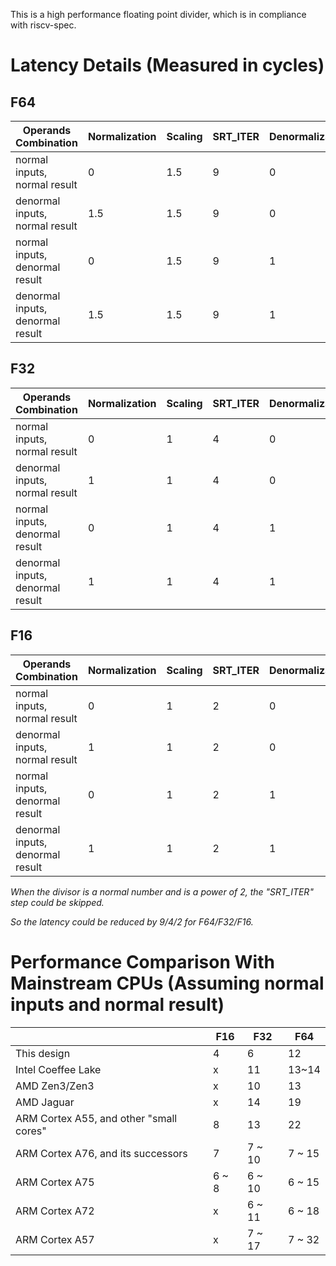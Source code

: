 

This is a high performance floating point divider, which is in compliance with riscv-spec.



# Latency Details (Measured in cycles)

## F64

|Operands Combination|Normalization|Scaling|SRT_ITER|Denormalization|Rounding|Total|
|------|------|------|------|------|------|------|
|normal inputs, normal result|0|1.5|9|0|1|12|
|denormal inputs, normal result|1.5|1.5|9|0|1|13|
|normal inputs, denormal result|0|1.5|9|1|1|13|
|denormal inputs, denormal result|1.5|1.5|9|1|1|14|

## F32

|Operands Combination|Normalization|Scaling|SRT_ITER|Denormalization|Rounding|Total|
|------|------|------|------|------|------|------|
|normal inputs, normal result|0|1|4|0|1|6|
|denormal inputs, normal result|1|1|4|0|1|7|
|normal inputs, denormal result|0|1|4|1|1|7|
|denormal inputs, denormal result|1|1|4|1|1|8|

## F16

|Operands Combination|Normalization|Scaling|SRT_ITER|Denormalization|Rounding|Total|
|------|------|------|------|------|------|------|
|normal inputs, normal result|0|1|2|0|1|4|
|denormal inputs, normal result|1|1|2|0|1|5|
|normal inputs, denormal result|0|1|2|1|1|5|
|denormal inputs, denormal result|1|1|2|1|1|6|

_When the divisor is a normal number and is a power of 2, the "SRT_ITER" step could be skipped._

_So the latency could be reduced by 9/4/2 for F64/F32/F16._

# Performance Comparison With Mainstream CPUs (Assuming normal inputs and normal result)

||F16|F32|F64|
|------|------|------|------|
|This design|4|6|12|
|Intel Coeffee Lake|x|11|13~14|
|AMD Zen3/Zen3|x|10|13|
|AMD Jaguar|x|14|19|
|ARM Cortex A55, and other "small cores"|8|13|22|
|ARM Cortex A76, and its successors|7|7 ~ 10|7 ~ 15|
|ARM Cortex A75|6 ~ 8|6 ~ 10|6 ~ 15|
|ARM Cortex A72|x|6 ~ 11|6 ~ 18|
|ARM Cortex A57|x|7 ~ 17|7 ~ 32|
